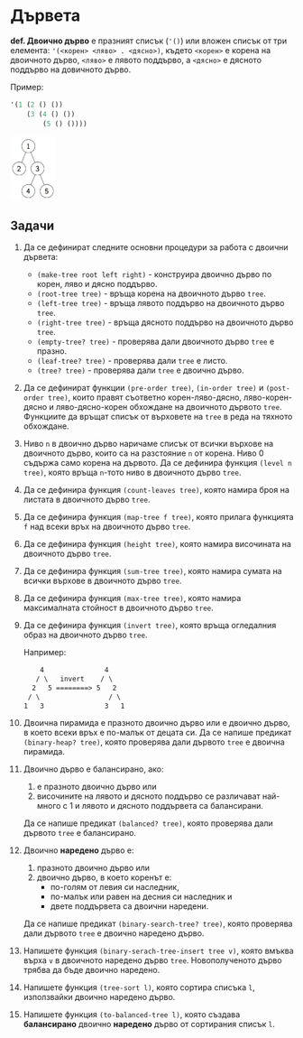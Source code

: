 Дървета
=======

**def. Двоично дърво** е празният списък (`'()`) или вложен списък от три
елемента: `'(<корен> <ляво> . <дясно>)`, където `<корен>` е корена на двоичното
дърво, `<ляво>` е лявото поддърво, а `<дясно>` е дясното поддърво на довичното
дърво.

Пример:
```scheme
'(1 (2 () ())
    (3 (4 () ())
        (5 () ())))
```

![двоично дърво](images/binary-tree.png)

Задачи
------

1. Да се дефинират следните основни процедури за работа с двоични дървета:
    - `(make-tree root left right)` - конструира двоично дърво по корен,
ляво и дясно поддърво.
    - `(root-tree tree)` - връща корена на двоичното дърво `tree`.
    - `(left-tree tree)` - връща лявото поддърво на двоичното дърво `tree`.
    - `(right-tree tree)` - връща дясното поддърво на двоичното дърво `tree`.
    - `(empty-tree? tree)` - проверява дали двоичното дърво `tree` е празно.
    - `(leaf-tree? tree)` - проверява дали `tree` е листо.
    - `(tree? tree)` - проверява дали `tree` е двоично дърво.

1. Да се дефинират функции `(pre-order tree)`, `(in-order tree)` и
`(post-order tree)`, които правят съответно корен-ляво-дясно,
ляво-корен-дясно и ляво-дясно-корен обхождане на двоичното дървото `tree`.
Функциите да връщат списък от върховете на `tree` в реда на тяхното обхождане.

1. Ниво `n` в двоично дърво наричаме списък от всички върхове на
двоичното дърво, които са на разстояние `n` от корена. Ниво 0 съдържа само
корена на дървото. Да се дефинира функция `(level n tree)`, която връща `n`-тото
ниво в двоичното дърво `tree`.

1. Да се дефинира функция `(count-leaves tree)`, която намира броя на листата
в двоичното дърво `tree`.

1. Да се дефинира функция `(map-tree f tree)`, която прилага функцията `f` над
всеки връх на двоичното дърво `tree`.

1. Да се дефинира функция `(height tree)`, която
намира височината на двоичното дърво `tree`.

1. Да се дефинира функция `(sum-tree tree)`, която
намира сумата на всички върхове в двоичното дърво `tree`.

1. Да се дефинира функция `(max-tree tree)`, която
намира максималната стойност в двоичното дърво `tree`.

1. Да се дефинира функция `(invert tree)`, която
връща огледалния образ на двоичното дърво `tree`.

    Например:
    ```
        4               4
       / \   invert    / \
      2   5 ========> 5   2
     / \                 / \
    1   3               3   1
    ```

1. Двоична пирамида е празното двоично дърво или е двоично дърво, в което всеки
връх е по-малък от децата си. Да се напише предикат `(binary-heap? tree)`, която
проверява дали дървото `tree` е двоична пирамида.

1. Двоично дърво е балансирано, ако:
    1. е празното двоично дърво или
    2. височините на лявото и дясното поддърво се различават най-много с 1 и
    лявото и дясното поддървета са балансирани.

    Да се напише предикат `(balanced? tree)`, която
    проверява дали дървото `tree` е балансирано.

1. Двоично **наредено** дърво е:
   1. празното двоично дърво или
   2. двоично дърво, в което коренът е:
      - по-голям от левия си наследник,
      - по-малък или равен на десния си наследник и
      - двете поддървета са двоични наредени.

    Да се напише предикат `(binary-search-tree? tree)`, която
    проверява дали дървото `tree` е двоично наредено дърво.

1. Напишете функция `(binary-serach-tree-insert tree v)`, която
вмъква върха `v` в двоичното наредено дърво `tree`.
Новополученото дърво трябва да бъде двоично наредено.

1. Напишете функция `(tree-sort l)`, която сортира списъка `l`, използвайки
двоично наредено дърво.

1. Напишете функция `(to-balanced-tree l)`, която създава
**балансирано** двоично **наредено** дърво от сортирания списък `l`.
